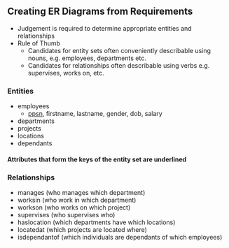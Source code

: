 ## Creating ER Diagrams from Requirements
- Judgement is required to determine appropriate entities and relationships
- Rule of Thumb
    - Candidates for entity sets often conveniently describable using nouns, e.g. employees, departments etc.
    - Candidates for relationships often describable using verbs e.g. supervises, works on, etc.

### Entities
- employees
    - <u>ppsn</u>, firstname, lastname, gender, dob, salary
- departments
- projects
- locations
- dependants

#### Attributes that form the keys of the entity set are underlined

### Relationships
- manages (who manages which department)
- worksin (who work in which department)
- workson (who works on which project)
- supervises (who supervises who)
- haslocation (which departments have which locations)
- locatedat (which projects are located where)
- isdependantof (which individuals are dependants of which employees)
